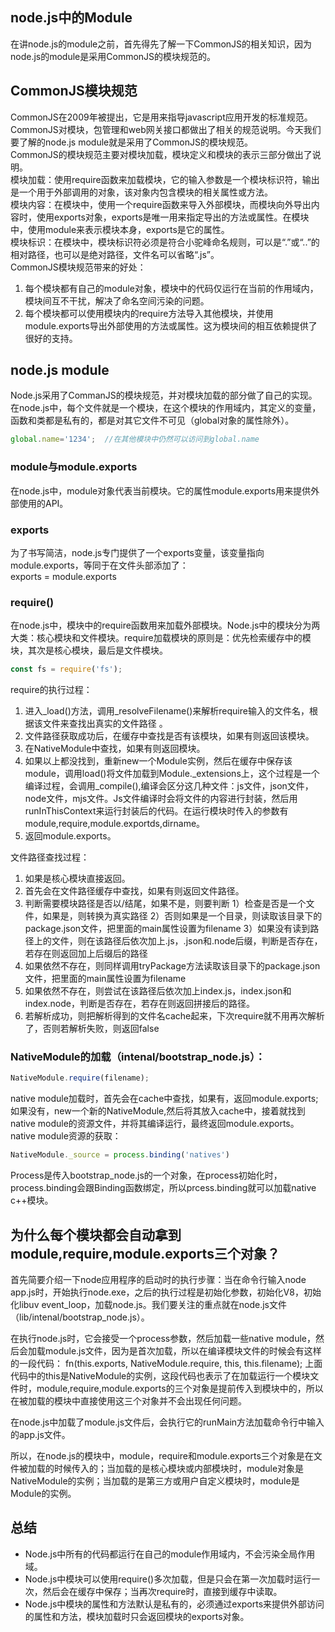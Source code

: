## node.js中的Module
在讲node.js的module之前，首先得先了解一下CommonJS的相关知识，因为node.js的module是采用CommonJS的模块规范的。
## CommonJS模块规范
CommonJS在2009年被提出，它是用来指导javascript应用开发的标准规范。CommonJS对模块，包管理和web网关接口都做出了相关的规范说明。今天我们要了解的node.js module就是采用了CommonJS的模块规范。<br/>
CommonJS的模块规范主要对模块加载，模块定义和模块的表示三部分做出了说明。<br/>
模块加载：使用require函数来加载模块，它的输入参数是一个模块标识符，输出是一个用于外部调用的对象，该对象内包含模块的相关属性或方法。<br/>
模块内容：在模块中，使用一个require函数来导入外部模块，而模块向外导出内容时，使用exports对象，exports是唯一用来指定导出的方法或属性。在模块中，使用module来表示模块本身，exports是它的属性。<br/>
模块标识：在模块中，模块标识符必须是符合小驼峰命名规则，可以是“.”或“..”的相对路径，也可以是绝对路径，文件名可以省略“.js”。<br/>
CommonJS模块规范带来的好处：
1.	每个模块都有自己的module对象，模块中的代码仅运行在当前的作用域内，模块间互不干扰，解决了命名空间污染的问题。
2.	每个模块都可以使用模块内的require方法导入其他模块，并使用module.exports导出外部使用的方法或属性。这为模块间的相互依赖提供了很好的支持。
## node.js module
Node.js采用了CommanJS的模块规范，并对模块加载的部分做了自己的实现。<br/>
在node.js中，每个文件就是一个模块，在这个模块的作用域内，其定义的变量，函数和类都是私有的，都是对其它文件不可见（global对象的属性除外）。<br/>
```javascript
global.name='1234';  //在其他模块中仍然可以访问到global.name
```
### module与module.exports
在node.js中，module对象代表当前模块。它的属性module.exports用来提供外部使用的API。

### exports
为了书写简洁，node.js专门提供了一个exports变量，该变量指向module.exports，等同于在文件头部添加了：<br/>
exports = module.exports

### require() 
在node.js中，模块中的require函数用来加载外部模块。Node.js中的模块分为两大类：核心模块和文件模块。require加载模块的原则是：优先检索缓存中的模块，其次是核心模块，最后是文件模块。<br/>
```javascript
const fs = require('fs');
```
require的执行过程：
1.	进入_load()方法，调用_resolveFilename()来解析require输入的文件名，根据该文件来查找出真实的文件路径 。
2.	文件路径获取成功后，在缓存中查找是否有该模块，如果有则返回该模块。
3.	在NativeModule中查找，如果有则返回模块。
4.	如果以上都没找到，重新new一个Module实例，然后在缓存中保存该module，调用load()将文件加载到Module._extensions上，这个过程是一个编译过程，会调用_compile(),编译会区分这几种文件：js文件，json文件，node文件，mjs文件。Js文件编译时会将文件的内容进行封装，然后用runInThisContext来运行封装后的代码。在运行模块时传入的参数有module,require,module.exportds,dirname。
5.	返回module.exports。

文件路径查找过程：
1.	如果是核心模块直接返回。
2.	首先会在文件路径缓存中查找，如果有则返回文件路径。
3.	判断需要模块路径是否以/结尾，如果不是，则要判断
1）检查是否是一个文件，如果是，则转换为真实路径
2）否则如果是一个目录，则读取该目录下的package.json文件，把里面的main属性设置为filename
3）如果没有读到路径上的文件，则在该路径后依次加上.js，.json和.node后缀，判断是否存在，若存在则返回加上后缀后的路径
4.	如果依然不存在，则同样调用tryPackage方法读取该目录下的package.json文件，把里面的main属性设置为filename
5.	如果依然不存在，则尝试在该路径后依次加上index.js，index.json和index.node，判断是否存在，若存在则返回拼接后的路径。
6.	若解析成功，则把解析得到的文件名cache起来，下次require就不用再次解析了，否则若解析失败，则返回false
### NativeModule的加载（intenal/bootstrap_node.js）：
```javascript
NativeModule.require(filename);
```
native module加载时，首先会在cache中查找，如果有，返回module.exports;如果没有，new一个新的NativeModule,然后将其放入cache中，接着就找到native module的资源文件，并将其编译运行，最终返回module.exports。
native module资源的获取：
```javascript
NativeModule._source = process.binding('natives')
```
Process是传入bootstrap_node.js的一个对象，在process初始化时，process.binding会跟Binding函数绑定，所以prcess.binding就可以加载native c++模块。
## 为什么每个模块都会自动拿到module,require,module.exports三个对象？
首先简要介绍一下node应用程序的启动时的执行步骤：当在命令行输入node app.js时，开始执行node.exe，之后的执行过程是初始化参数，初始化V8，初始化libuv event_loop，加载node.js。我们要关注的重点就在node.js文件（lib/intenal/bootstrap_node.js）。

在执行node.js时，它会接受一个process参数，然后加载一些native module，然后会加载module.js文件，因为是首次加载，所以在编译模块文件的时候会有这样的一段代码：
fn(this.exports, NativeModule.require, this, this.filename);
上面代码中的this是NativeModule的实例，这段代码也表示了在加载运行一个模块文件时，module,require,module.exports的三个对象是提前传入到模块中的，所以在被加载的模块中直接使用这三个对象并不会出现任何问题。

在node.js中加载了module.js文件后，会执行它的runMain方法加载命令行中输入的app.js文件。

所以，在node.js的模块中，module，require和module.exports三个对象是在文件被加载的时候传入的；当加载的是核心模块或内部模块时，module对象是NativeModule的实例；当加载的是第三方或用户自定义模块时，module是Module的实例。
## 总结
* Node.js中所有的代码都运行在自己的module作用域内，不会污染全局作用域。
* Node.js中模块可以使用require()多次加载，但是只会在第一次加载时运行一次，然后会在缓存中保存；当再次require时，直接到缓存中读取。
* Node.js中模块的属性和方法默认是私有的，必须通过exports来提供外部访问的属性和方法，模块加载时只会返回模块的exports对象。


